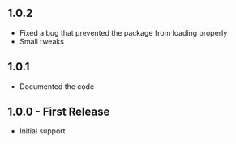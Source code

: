 ## 1.0.2
* Fixed a bug that prevented the package from loading properly
* Small tweaks

## 1.0.1
* Documented the code

## 1.0.0 - First Release
* Initial support
